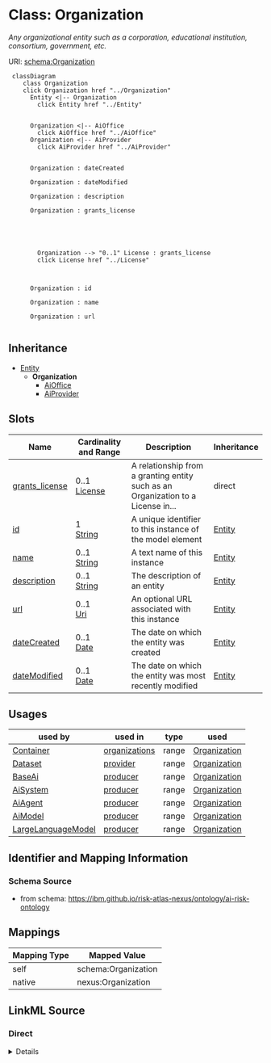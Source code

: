 

# Class: Organization


_Any organizational entity such as a corporation, educational institution, consortium, government, etc._





URI: [schema:Organization](http://schema.org/Organization)






```mermaid
 classDiagram
    class Organization
    click Organization href "../Organization"
      Entity <|-- Organization
        click Entity href "../Entity"


      Organization <|-- AiOffice
        click AiOffice href "../AiOffice"
      Organization <|-- AiProvider
        click AiProvider href "../AiProvider"


      Organization : dateCreated

      Organization : dateModified

      Organization : description

      Organization : grants_license





        Organization --> "0..1" License : grants_license
        click License href "../License"



      Organization : id

      Organization : name

      Organization : url


```





## Inheritance
* [Entity](Entity.md)
    * **Organization**
        * [AiOffice](AiOffice.md)
        * [AiProvider](AiProvider.md)



## Slots

| Name | Cardinality and Range | Description | Inheritance |
| ---  | --- | --- | --- |
| [grants_license](grants_license.md) | 0..1 <br/> [License](License.md) | A relationship from a granting entity such as an Organization to a License in... | direct |
| [id](id.md) | 1 <br/> [String](String.md) | A unique identifier to this instance of the model element | [Entity](Entity.md) |
| [name](name.md) | 0..1 <br/> [String](String.md) | A text name of this instance | [Entity](Entity.md) |
| [description](description.md) | 0..1 <br/> [String](String.md) | The description of an entity | [Entity](Entity.md) |
| [url](url.md) | 0..1 <br/> [Uri](Uri.md) | An optional URL associated with this instance | [Entity](Entity.md) |
| [dateCreated](dateCreated.md) | 0..1 <br/> [Date](Date.md) | The date on which the entity was created | [Entity](Entity.md) |
| [dateModified](dateModified.md) | 0..1 <br/> [Date](Date.md) | The date on which the entity was most recently modified | [Entity](Entity.md) |





## Usages

| used by | used in | type | used |
| ---  | --- | --- | --- |
| [Container](Container.md) | [organizations](organizations.md) | range | [Organization](Organization.md) |
| [Dataset](Dataset.md) | [provider](provider.md) | range | [Organization](Organization.md) |
| [BaseAi](BaseAi.md) | [producer](producer.md) | range | [Organization](Organization.md) |
| [AiSystem](AiSystem.md) | [producer](producer.md) | range | [Organization](Organization.md) |
| [AiAgent](AiAgent.md) | [producer](producer.md) | range | [Organization](Organization.md) |
| [AiModel](AiModel.md) | [producer](producer.md) | range | [Organization](Organization.md) |
| [LargeLanguageModel](LargeLanguageModel.md) | [producer](producer.md) | range | [Organization](Organization.md) |






## Identifier and Mapping Information







### Schema Source


* from schema: https://ibm.github.io/risk-atlas-nexus/ontology/ai-risk-ontology




## Mappings

| Mapping Type | Mapped Value |
| ---  | ---  |
| self | schema:Organization |
| native | nexus:Organization |







## LinkML Source

<!-- TODO: investigate https://stackoverflow.com/questions/37606292/how-to-create-tabbed-code-blocks-in-mkdocs-or-sphinx -->

### Direct

<details>
```yaml
name: Organization
description: Any organizational entity such as a corporation, educational institution,
  consortium, government, etc.
from_schema: https://ibm.github.io/risk-atlas-nexus/ontology/ai-risk-ontology
is_a: Entity
slots:
- grants_license
class_uri: schema:Organization

```
</details>

### Induced

<details>
```yaml
name: Organization
description: Any organizational entity such as a corporation, educational institution,
  consortium, government, etc.
from_schema: https://ibm.github.io/risk-atlas-nexus/ontology/ai-risk-ontology
is_a: Entity
attributes:
  grants_license:
    name: grants_license
    description: A relationship from a granting entity such as an Organization to
      a License instance.
    from_schema: https://ibm.github.io/risk-atlas-nexus/ontology/ai-risk-ontology
    rank: 1000
    alias: grants_license
    owner: Organization
    domain_of:
    - Organization
    range: License
  id:
    name: id
    description: A unique identifier to this instance of the model element. Example
      identifiers include UUID, URI, URN, etc.
    from_schema: https://ibm.github.io/risk-atlas-nexus/ontology/ai-risk-ontology
    rank: 1000
    slot_uri: schema:identifier
    identifier: true
    alias: id
    owner: Organization
    domain_of:
    - Entity
    range: string
    required: true
  name:
    name: name
    description: A text name of this instance.
    from_schema: https://ibm.github.io/risk-atlas-nexus/ontology/ai-risk-ontology
    rank: 1000
    slot_uri: schema:name
    alias: name
    owner: Organization
    domain_of:
    - Entity
    - BenchmarkMetadataCard
    range: string
  description:
    name: description
    description: The description of an entity
    from_schema: https://ibm.github.io/risk-atlas-nexus/ontology/ai-risk-ontology
    rank: 1000
    slot_uri: schema:description
    alias: description
    owner: Organization
    domain_of:
    - Entity
    range: string
  url:
    name: url
    description: An optional URL associated with this instance.
    from_schema: https://ibm.github.io/risk-atlas-nexus/ontology/ai-risk-ontology
    rank: 1000
    slot_uri: schema:url
    alias: url
    owner: Organization
    domain_of:
    - Entity
    range: uri
  dateCreated:
    name: dateCreated
    description: The date on which the entity was created.
    from_schema: https://ibm.github.io/risk-atlas-nexus/ontology/ai-risk-ontology
    rank: 1000
    slot_uri: schema:dateCreated
    alias: dateCreated
    owner: Organization
    domain_of:
    - Entity
    range: date
    required: false
  dateModified:
    name: dateModified
    description: The date on which the entity was most recently modified.
    from_schema: https://ibm.github.io/risk-atlas-nexus/ontology/ai-risk-ontology
    rank: 1000
    slot_uri: schema:dateModified
    alias: dateModified
    owner: Organization
    domain_of:
    - Entity
    range: date
    required: false
class_uri: schema:Organization

```
</details>
